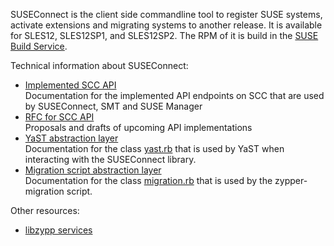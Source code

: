 SUSEConnect is the client side commandline tool to register SUSE systems, activate extensions and migrating systems to another release. It is available for SLES12, SLES12SP1, and SLES12SP2.
The RPM of it is build in the [SUSE Build Service](https://build.suse.de/package/show/Devel:SCC:suseconnect/SUSEConnect). 

Technical information about SUSEConnect:

- [Implemented SCC API](SCC-API-(Implemented).md)   
  Documentation for the implemented API endpoints on SCC that are used by SUSEConnect, SMT and SUSE Manager
- [RFC for SCC API](SCC-API-RFC-(Draft).md)  
  Proposals and drafts of upcoming API implementations
- [YaST abstraction layer](YaST-abstraction-layer.md)  
  Documentation for the class [yast.rb](https://github.com/SUSE/connect/blob/master/lib/suse/connect/yast.rb) that is used by YaST when interacting with the SUSEConnect library.
- [Migration script abstraction layer](Migration-abstraction-layer.md) <br>
  Documentation for the class [migration.rb](https://github.com/SUSE/connect/blob/master/lib/suse/connect/migration.rb) that is used by the zypper-migration script. 

Other resources: 

- [libzypp services](https://doc.opensuse.org/projects/libzypp/HEAD/zypp-services.html)
